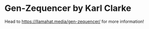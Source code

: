 # Gen-Zequencer by Karl Clarke

Head to https://llamahat.media/gen-zequencer/ for more information!
